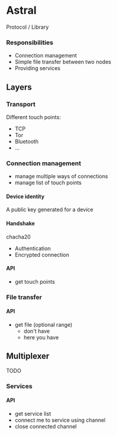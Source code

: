 # Astral

Protocol / Library

### Responsibilities

* Connection management
* Simple file transfer between two nodes
* Providing services

## Layers

### Transport

Different touch points:

* TCP
* Tor
* Bluetooth
* ...

### Connection management

* manage multiple ways of connections
* manage list of touch points

#### Device identity

A public key generated for a device

#### Handshake

chacha20

* Authentication
* Encrypted connection

#### API

* get touch points

### File transfer

#### API

* get file (optional range)
    * don't have
    * here you have

## Multiplexer

TODO

### Services

#### API

* get service list
* connect me to service using channel
* close connected channel
